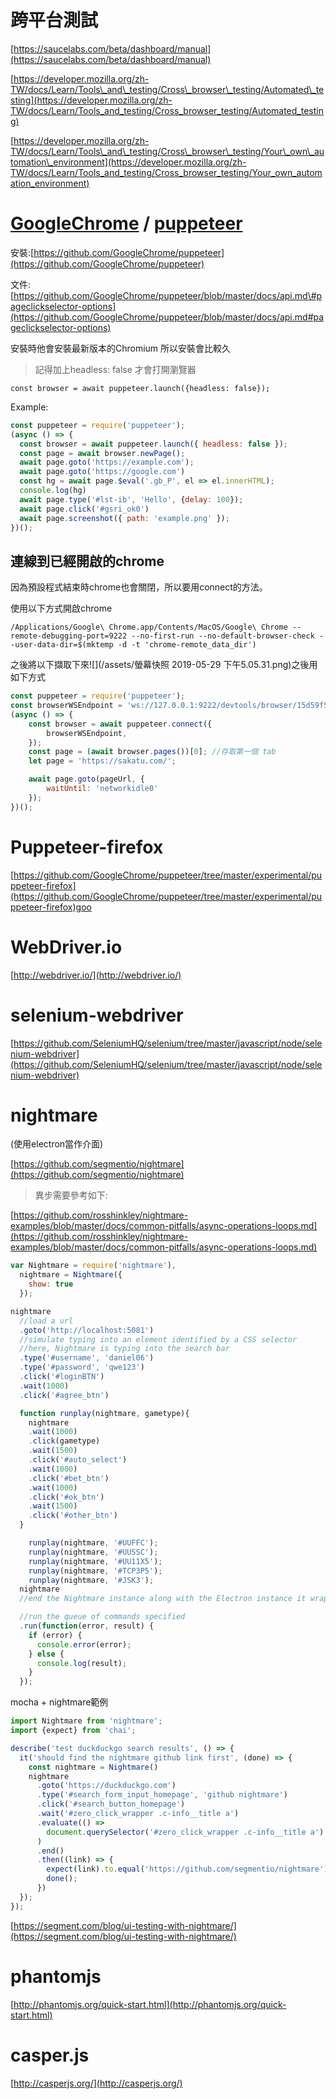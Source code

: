 # 跨平台測試

[https://saucelabs.com/beta/dashboard/manual](https://saucelabs.com/beta/dashboard/manual)

[https://developer.mozilla.org/zh-TW/docs/Learn/Tools\_and\_testing/Cross\_browser\_testing/Automated\_testing](https://developer.mozilla.org/zh-TW/docs/Learn/Tools_and_testing/Cross_browser_testing/Automated_testing)

[https://developer.mozilla.org/zh-TW/docs/Learn/Tools\_and\_testing/Cross\_browser\_testing/Your\_own\_automation\_environment](https://developer.mozilla.org/zh-TW/docs/Learn/Tools_and_testing/Cross_browser_testing/Your_own_automation_environment)

# 

# [GoogleChrome](https://github.com/GoogleChrome) / [**puppeteer**](https://github.com/GoogleChrome/puppeteer)

安裝:[https://github.com/GoogleChrome/puppeteer](https://github.com/GoogleChrome/puppeteer)

文件:[https://github.com/GoogleChrome/puppeteer/blob/master/docs/api.md\#pageclickselector-options](https://github.com/GoogleChrome/puppeteer/blob/master/docs/api.md#pageclickselector-options)

安裝時他會安裝最新版本的Chromium 所以安裝會比較久

> 記得加上headless: false 才會打開瀏覽器

```
const browser = await puppeteer.launch({headless: false});
```

Example:

```js
const puppeteer = require('puppeteer');
(async () => {
  const browser = await puppeteer.launch({ headless: false });
  const page = await browser.newPage();
  await page.goto('https://example.com');
  await page.goto('https://google.com')
  const hg = await page.$eval('.gb_P', el => el.innerHTML);
  console.log(hg)
  await page.type('#lst-ib', 'Hello', {delay: 100});
  await page.click('#gsri_ok0')
  await page.screenshot({ path: 'example.png' });
})();
```

## 連線到已經開啟的chrome

因為預設程式結束時chrome也會關閉，所以要用connect的方法。

使用以下方式開啟chrome

```
/Applications/Google\ Chrome.app/Contents/MacOS/Google\ Chrome --remote-debugging-port=9222 --no-first-run --no-default-browser-check --user-data-dir=$(mktemp -d -t 'chrome-remote_data_dir')
```

之後將以下擷取下來![](/assets/螢幕快照 2019-05-29 下午5.05.31.png)之後用如下方式

```js
const puppeteer = require('puppeteer');
const browserWSEndpoint = 'ws://127.0.0.1:9222/devtools/browser/15d59f55-f1c9-4c95-89c9-3f164988ba58';
(async () => {
    const browser = await puppeteer.connect({
        browserWSEndpoint,
    });
    const page = (await browser.pages())[0]; //存取第一個 tab
    let page = 'https://sakatu.com/';

    await page.goto(pageUrl, {
        waitUntil: 'networkidle0'
    });
})();
```

# Puppeteer-firefox

[https://github.com/GoogleChrome/puppeteer/tree/master/experimental/puppeteer-firefox](https://github.com/GoogleChrome/puppeteer/tree/master/experimental/puppeteer-firefox)goo

# WebDriver.io

[http://webdriver.io/](http://webdriver.io/)

# selenium-webdriver

[https://github.com/SeleniumHQ/selenium/tree/master/javascript/node/selenium-webdriver](https://github.com/SeleniumHQ/selenium/tree/master/javascript/node/selenium-webdriver)

# nightmare

\(使用electron當作介面\)

[https://github.com/segmentio/nightmare](https://github.com/segmentio/nightmare)

> 異步需要參考如下:

[https://github.com/rosshinkley/nightmare-examples/blob/master/docs/common-pitfalls/async-operations-loops.md](https://github.com/rosshinkley/nightmare-examples/blob/master/docs/common-pitfalls/async-operations-loops.md)

```js
var Nightmare = require('nightmare'),
  nightmare = Nightmare({
    show: true
  });

nightmare
  //load a url
  .goto('http://localhost:5081')
  //simulate typing into an element identified by a CSS selector
  //here, Nightmare is typing into the search bar
  .type('#username', 'daniel06')
  .type('#password', 'qwe123')
  .click('#loginBTN')
  .wait(1000)
  .click('#agree_btn')

  function runplay(nightmare, gametype){
    nightmare
    .wait(1000)
    .click(gametype)
    .wait(1500)
    .click('#auto_select')
    .wait(1000)
    .click('#bet_btn')
    .wait(1000)
    .click('#ok_btn')
    .wait(1500)
    .click('#other_btn')
  }

    runplay(nightmare, '#UUFFC');
    runplay(nightmare, '#UUSSC');
    runplay(nightmare, '#UU11X5');
    runplay(nightmare, '#TCP3P5');
    runplay(nightmare, '#JSK3');
  nightmare
  //end the Nightmare instance along with the Electron instance it wraps

  //run the queue of commands specified
  .run(function(error, result) {
    if (error) {
      console.error(error);
    } else {
      console.log(result);
    }
  });
```

mocha + nightmare範例

```js
import Nightmare from 'nightmare';
import {expect} from 'chai';

describe('test duckduckgo search results', () => {
  it('should find the nightmare github link first', (done) => {
    const nightmare = Nightmare()
    nightmare
      .goto('https://duckduckgo.com')
      .type('#search_form_input_homepage', 'github nightmare')
      .click('#search_button_homepage')
      .wait('#zero_click_wrapper .c-info__title a')
      .evaluate(() =>
        document.querySelector('#zero_click_wrapper .c-info__title a').href
      )
      .end()
      .then((link) => {
        expect(link).to.equal('https://github.com/segmentio/nightmare');
        done();
      })
  });
});
```

[https://segment.com/blog/ui-testing-with-nightmare/](https://segment.com/blog/ui-testing-with-nightmare/)

# phantomjs

[http://phantomjs.org/quick-start.html](http://phantomjs.org/quick-start.html)

# casper.js

[http://casperjs.org/](http://casperjs.org/)

